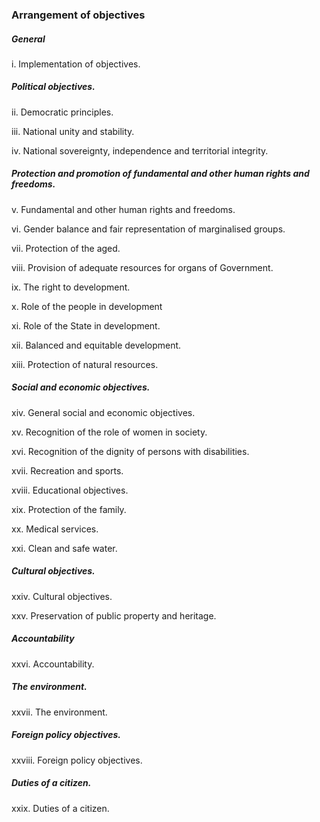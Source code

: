 ### Arrangement of objectives

##### General


i. Implementation of objectives.


##### Political objectives.

ii. Democratic principles.

iii. National unity and stability.

iv. National sovereignty, independence and territorial integrity.
 
##### Protection and promotion of fundamental and other human rights and freedoms.


v. Fundamental and other human rights and freedoms.

vi. Gender balance and fair representation of marginalised groups.

vii. Protection of the aged.

viii. Provision of adequate resources for organs of Government.

ix. The right to development.


x. Role of the people in development

xi. Role of the State in development.

xii. Balanced and equitable development.

xiii. Protection of natural resources.

##### Social and economic objectives.

xiv. General social and economic objectives.

xv. Recognition of the role of women in society.

xvi. Recognition of the dignity of persons with disabilities.

xvii. Recreation and sports.

xviii. Educational objectives.

xix. Protection of the family.

xx. Medical services.

xxi. Clean and safe water.


##### Cultural objectives.

xxiv. Cultural objectives.

xxv. Preservation of public property and heritage.

##### Accountability


xxvi. Accountability.

##### The environment.


xxvii. The environment.

##### Foreign policy objectives.


xxviii. Foreign policy objectives.


##### Duties of a citizen.


xxix. Duties of a citizen.

